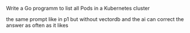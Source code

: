 Write a Go programm to list all Pods in a Kubernetes cluster

the same prompt like in p1 but without vectordb and the ai can correct the answer as often as it likes
